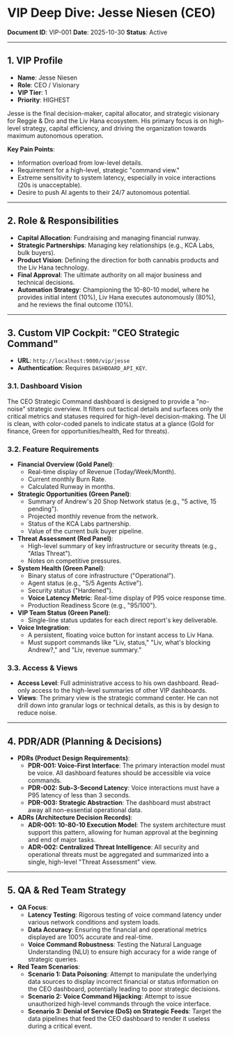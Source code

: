 # VIP Deep Dive: Jesse Niesen (CEO)

**Document ID**: VIP-001
**Date**: 2025-10-30
**Status**: Active

---

## 1. VIP Profile

-   **Name**: Jesse Niesen
-   **Role**: CEO / Visionary
-   **VIP Tier**: 1
-   **Priority**: HIGHEST

Jesse is the final decision-maker, capital allocator, and strategic visionary for Reggie & Dro and the Liv Hana ecosystem. His primary focus is on high-level strategy, capital efficiency, and driving the organization towards maximum autonomous operation.

**Key Pain Points**:
-   Information overload from low-level details.
-   Requirement for a high-level, strategic "command view."
-   Extreme sensitivity to system latency, especially in voice interactions (20s is unacceptable).
-   Desire to push AI agents to their 24/7 autonomous potential.

---

## 2. Role & Responsibilities

-   **Capital Allocation**: Fundraising and managing financial runway.
-   **Strategic Partnerships**: Managing key relationships (e.g., KCA Labs, bulk buyers).
-   **Product Vision**: Defining the direction for both cannabis products and the Liv Hana technology.
-   **Final Approval**: The ultimate authority on all major business and technical decisions.
-   **Automation Strategy**: Championing the 10-80-10 model, where he provides initial intent (10%), Liv Hana executes autonomously (80%), and he reviews the final outcome (10%).

---

## 3. Custom VIP Cockpit: "CEO Strategic Command"

-   **URL**: `http://localhost:9000/vip/jesse`
-   **Authentication**: Requires `DASHBOARD_API_KEY`.

### 3.1. Dashboard Vision

The CEO Strategic Command dashboard is designed to provide a "no-noise" strategic overview. It filters out tactical details and surfaces only the critical metrics and statuses required for high-level decision-making. The UI is clean, with color-coded panels to indicate status at a glance (Gold for finance, Green for opportunities/health, Red for threats).

### 3.2. Feature Requirements

-   **Financial Overview (Gold Panel)**:
    -   Real-time display of Revenue (Today/Week/Month).
    -   Current monthly Burn Rate.
    -   Calculated Runway in months.
-   **Strategic Opportunities (Green Panel)**:
    -   Summary of Andrew's 20 Shop Network status (e.g., "5 active, 15 pending").
    -   Projected monthly revenue from the network.
    -   Status of the KCA Labs partnership.
    -   Value of the current bulk buyer pipeline.
-   **Threat Assessment (Red Panel)**:
    -   High-level summary of key infrastructure or security threats (e.g., "Atlas Threat").
    -   Notes on competitive pressures.
-   **System Health (Green Panel)**:
    -   Binary status of core infrastructure ("Operational").
    -   Agent status (e.g., "5/5 Agents Active").
    -   Security status ("Hardened").
    -   **Voice Latency Metric**: Real-time display of P95 voice response time.
    -   Production Readiness Score (e.g., "95/100").
-   **VIP Team Status (Green Panel)**:
    -   Single-line status updates for each direct report's key deliverable.
-   **Voice Integration**:
    -   A persistent, floating voice button for instant access to Liv Hana.
    -   Must support commands like "Liv, status," "Liv, what's blocking Andrew?," and "Liv, revenue summary."

### 3.3. Access & Views

-   **Access Level**: Full administrative access to his own dashboard. Read-only access to the high-level summaries of other VIP dashboards.
-   **Views**: The primary view is the strategic command center. He can not drill down into granular logs or technical details, as this is by design to reduce noise.

---

## 4. PDR/ADR (Planning & Decisions)

-   **PDRs (Product Design Requirements)**:
    -   **PDR-001: Voice-First Interface**: The primary interaction model must be voice. All dashboard features should be accessible via voice commands.
    -   **PDR-002: Sub-3-Second Latency**: Voice interactions must have a P95 latency of less than 3 seconds.
    -   **PDR-003: Strategic Abstraction**: The dashboard must abstract away all non-essential operational data.
-   **ADRs (Architecture Decision Records)**:
    -   **ADR-001: 10-80-10 Execution Model**: The system architecture must support this pattern, allowing for human approval at the beginning and end of major tasks.
    -   **ADR-002: Centralized Threat Intelligence**: All security and operational threats must be aggregated and summarized into a single, high-level "Threat Assessment" view.

---

## 5. QA & Red Team Strategy

-   **QA Focus**:
    -   **Latency Testing**: Rigorous testing of voice command latency under various network conditions and system loads.
    -   **Data Accuracy**: Ensuring the financial and operational metrics displayed are 100% accurate and real-time.
    -   **Voice Command Robustness**: Testing the Natural Language Understanding (NLU) to ensure high accuracy for a wide range of strategic queries.
-   **Red Team Scenarios**:
    -   **Scenario 1: Data Poisoning**: Attempt to manipulate the underlying data sources to display incorrect financial or status information on the CEO dashboard, potentially leading to poor strategic decisions.
    -   **Scenario 2: Voice Command Hijacking**: Attempt to issue unauthorized high-level commands through the voice interface.
    -   **Scenario 3: Denial of Service (DoS) on Strategic Feeds**: Target the data pipelines that feed the CEO dashboard to render it useless during a critical event.
